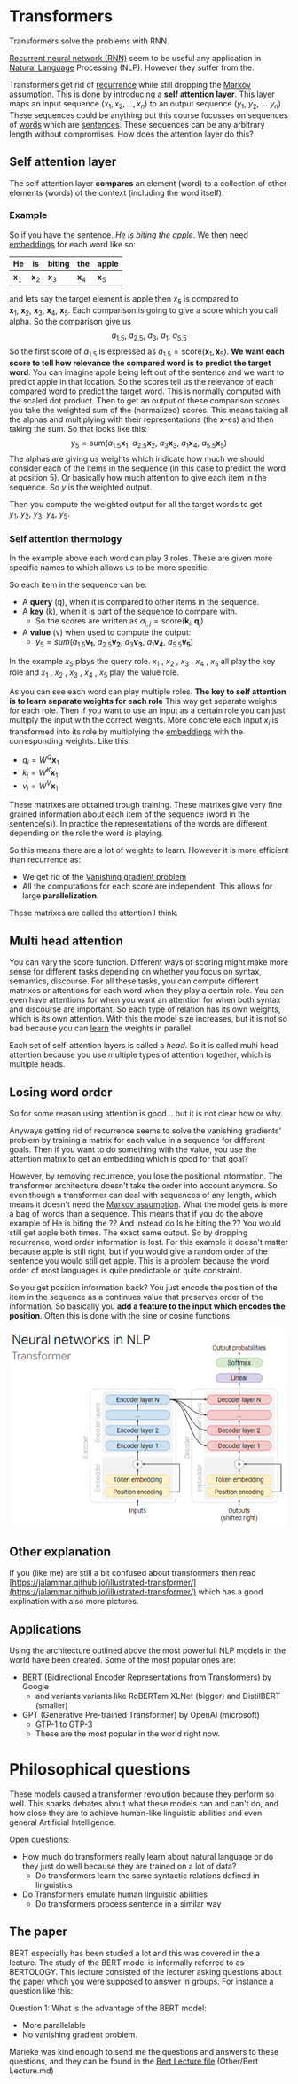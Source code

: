 # Transformers 

Transformers solve the problems with RNN.

[Recurrent neural network (RNN)](Recurrent%20neural%20network%20(RNN).md) seem to be useful any application in [Natural Language](../Languages/Natural%20languages.md) Processing (NLP). However they suffer from the.  

Transformers get rid of [recurrence](Recurrence.md) while still dropping the [Markov assumption](Markov%20assumption.md). This is done by introducing a **self attention layer**. This layer maps an input sequence $(x_{1}, x_{2}, ..., x_{n})$ to an output sequence ($y_1$, $y_2$, ... $y_n$). These sequences could be anything but this course focusses on sequences of [words](../Data/Words.md) which are [sentences](../Data/Sentences.md). These sequences can be any arbitrary length without compromises. How does the attention layer do this?

## Self attention layer
The self attention layer **compares** an element (word) to a collection of other elements (words) of the context (including the word itself).

### Example
So if you have the sentence. *He is biting the apple*. We then need [embeddings](../Semantic-Similarity/Embeddings.md) for each word like so:

| He      | is      | biting | the   | apple |
| ------- | ------- | ------ | ----- | ----- |
| $\mathbf{x}_{1}$ | $\mathbf{x}_{2}$ | $\mathbf{x}_3$  | $\mathbf{x}_4$ | $\mathbf{x}_5$ |

and lets say the target element is apple then $x_{5}$ is compared to $\mathbf{x}_{1},~\mathbf{x}_{2},~\mathbf{x}_{3},~\mathbf{x}_{4},~\mathbf{x}_{5}$. Each comparison is going to give a score which you call alpha. So the comparison give us $$a_{1.5},~a_{2.5},~a_{3},~a_{1},~a_{5.5}$$
So the first score of $a_{1.5}$ is expressed as $a_{1.5} = \text{score}(\mathbf{x}_{1}, \mathbf{x}_{5})$. **We want each score to tell how relevance the compared word is to predict the target word**. You can imagine apple being left out of the sentence and we want to predict apple in that location. So the scores tell us the relevance of each compared word to predict the target word. This is normally computed with the scaled dot product. Then to get an output of these comparison scores you take the weighted sum of the (normalized) scores. This means taking all the alphas and multiplying with their representations (the $\mathbf{x}$-es) and then taking the sum. So that looks like this: $$y_{5} = \text{sum}(a_{1.5}\mathbf{x}_1,~a_{2.5}\mathbf{x}_{2},~a_{3}\mathbf{x}_{3},~a_{1}\mathbf{x}_{4},~a_{5.5}\mathbf{x}_{5})$$
The alphas are giving us weights which indicate how much we should consider each of the items in the sequence (in this case to predict the word at position 5). Or basically how much attention to give each item in the sequence. So $y$ is the weighted output. 

Then you compute the weighted output for all the target words to get $y_{1},~y_{2},~y_{3},~y_{4},~y_{5}$. 


### Self attention thermology
In the example above each word can play 3 roles. These are given more specific names to which allows us to be more specific. 

So each item in the sequence can be:
- A **query** (q), when it is compared to other items in the sequence. 
- A **key** (k), when it is part of the sequence to compare with. 
	- So the scores are written as $a_{i,j} = \text{score}(\mathbf{k}_{i},\mathbf{q}_{j})$
- A **value** (v) when used to compute the output:
	- $y_{5} = sum(a_{1.5}\mathbf{v_1},~a_{2.5}\mathbf{v_{2}},~a_{3}\mathbf{v_{3}},~a_{1}\mathbf{v_{4}},~a_{5.5}\mathbf{v_{5}})$

In the example $x_{5}$ plays the query role.  $x_{1}$ , $x_{2}$ , $x_3$  , $x_4$  , $x_5$ all play the key role and  $x_{1}$ , $x_{2}$ , $x_3$  , $x_4$  , $x_5$ play the value role. 

As you can see each word can play multiple roles. **The key to self attention is to learn separate weights for each role** This way get separate weights for each role. Then if you want to use an input as a certain role you can just multiply the input with the correct weights. More concrete each input $x_i$ is transformed into its role by multiplying the [embeddings](../Semantic-Similarity/Embeddings.md) with the corresponding weights. Like this:

- $q_{i}=W^Q\mathbf{x}_1$
- $k_{i}=W^K\mathbf{x}_1$
- $v_{i}=W^V\mathbf{x}_1$

These matrixes are obtained trough training. These matrixes give very fine grained information about each item of the sequence (word in the sentence(s)). In practice the representations of the words are different depending on the role the word is playing. 

So this means there are a lot of weights to learn. However it is more efficient than recurrence as: 
- We get rid of the [Vanishing gradient problem](Vanishing%20gradient%20problem.md) 
- All the computations for each score are independent. This allows for large **parallelization**.

These matrixes are called the attention I think. 

## Multi head attention 
You can vary the score function. Different ways of scoring might make more sense for different tasks depending on whether you focus on syntax, semantics, discourse. For all these tasks, you can compute different matrixes or attentions for each word when they play a certain role. You can even have attentions for when you want an attention for when both syntax and discourse are important. So each type of relation has its own weights, which is its own attention. With this the model size increases, but it is not so bad because you can [learn](../Other/Learning.md) the weights in parallel. 

Each set of self-attention layers is called a *head*. So it is called multi head attention because you use multiple types of attention together, which is multiple heads.

## Losing word order
So for some reason using attention is good... but it is not clear how or why. 

Anyways getting rid of recurrence seems to solve the vanishing gradients' problem by training a matrix for each value in a sequence for different goals. Then if you want to do something with the value, you use the attention matrix to get an embedding which is good for that goal? 

However, by removing recurrence, you lose the positional information. The transformer architecture doesn't take the order into account anymore. So even though a transformer can deal with sequences of any length, which means it doesn't need the [Markov assumption](Markov%20assumption.md). What the model gets is more a bag of words than a sequence. This means that if you do the above example of He is biting the ?? And instead do Is he biting the ?? You would still get apple both times. The exact same output. So by dropping recurrence, word order information is lost. For this example it doesn't matter because apple is still right, but if you would give a random order of the sentence you would still get apple. This is a problem because the word order of most languages is quite predictable or quite constraint.

So you get position information back?  You just encode the position of the item in the sequence as a continues value that preserves order of the information. So basically you **add a feature to the input which encodes the position**. Often this is done with the sine or cosine functions. 

![Transformer slide from the guest lecture](../images/Pasted%20image%2020220605011623.png)

## Other explanation 
If you (like me) are still a bit confused about transformers then read [https://jalammar.github.io/illustrated-transformer/](https://jalammar.github.io/illustrated-transformer/) which has a good explination with also more pictures. 

## Applications 
Using the architecture outlined above the most powerfull NLP models in the world have been created. Some of the most popular ones are:
- BERT (Bidirectional Encoder Representations from Transformers) by Google
	- and variants variants like RoBERTam XLNet (bigger) and DistilBERT (smaller)
- GPT (Generative Pre-trained Transformer) by OpenAI (microsoft) 
	- GTP-1 to GTP-3 
	- These are the most popular in the world right now.


# Philosophical questions 
These models caused a transformer revolution because they perform so well. This sparks debates about what these models can and can't do, and how close they are to achieve human-like linguistic abilities and even general Artificial Intelligence. 

Open questions:
- How much do transformers really learn about natural language or do they just do well because they are trained on a lot of data?
	- Do transformers learn the same syntactic relations defined in linguistics 
- Do Transformers emulate human linguistic abilities 
	- Do transformers process sentence in a similar way


## The paper
BERT especially has been studied a lot and this was covered in the a lecture. The study of the BERT model is informally referred to as BERTOLOGY. This lecture consisted of the lecturer asking questions about the paper which you were supposed to answer in groups. For instance a question like this: 

Question 1: What is the advantage of the BERT model:
- More parallelable 
- No vanishing gradient problem. 

Marieke was kind enough to send me the questions and answers to these questions, and they can be found in the [Bert Lecture file](../Other/Bert%20Lecture.md) (Other/Bert Lecture.md)


